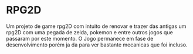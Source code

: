 # RPG2D
Um projeto de game rpg2D com intuito de renovar e trazer das antigas um rpg2D com uma pegada de zelda, pokemon e entre outros jogos que passaram por este momento. O Jogo permanece em fase de desenvolvimento porém ja da para ver bastante mecanicas que foi incluso.
